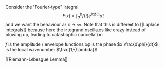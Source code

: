 Consider the "Fourier-type" integral
$$
F(x)=\int_{a}^{b}f(t)e^{ix\phi(t)}dt
$$
and we want the behaviour as $x\to \infty$.
Note that this is different to [[Laplace integrals]] because here the integrand oscillates like crazy instead of blowing up, leading to catastrophic cancellation

$f$ is the amplitude / envelope functions
$x\phi$ is the phase
$x \frac{d\phi}{dt}$ is the local wavenumber $\frac{1}{\lambda}$

[[Riemann-Lebesgue Lemma]]

